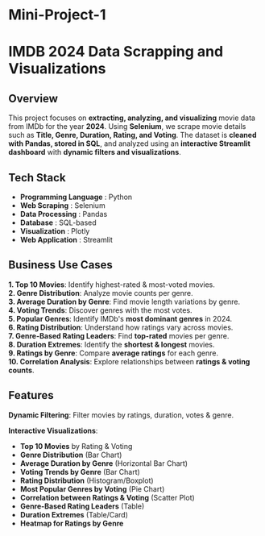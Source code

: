 # Mini-Project-1
# **IMDB 2024 Data Scrapping and Visualizations**

## Overview  
This project focuses on **extracting, analyzing, and visualizing** movie data from IMDb for the year **2024**. Using **Selenium**, we scrape movie details such as **Title, Genre, Duration, Rating, and Voting**. The dataset is **cleaned with Pandas, stored in SQL**, and analyzed using an **interactive Streamlit dashboard** with **dynamic filters and visualizations**. 

##  Tech Stack  
-  **Programming Language** : Python  
-  **Web Scraping** : Selenium  
-  **Data Processing** : Pandas
-  **Database** : SQL-based
-  **Visualization** : Plotly 
-  **Web Application** : Streamlit  

##  Business Use Cases  
 **1. Top 10 Movies**: Identify highest-rated & most-voted movies.  
 **2. Genre Distribution**: Analyze movie counts per genre.  
 **3. Average Duration by Genre**: Find movie length variations by genre.  
 **4. Voting Trends**: Discover genres with the most votes.  
 **5. Popular Genres**: Identify IMDb's **most dominant genres** in 2024.  
 **6. Rating Distribution**: Understand how ratings vary across movies.  
 **7. Genre-Based Rating Leaders**: Find **top-rated** movies per genre.  
 **8. Duration Extremes**: Identify the **shortest & longest** movies.  
 **9. Ratings by Genre**: Compare **average ratings** for each genre.  
 **10. Correlation Analysis**: Explore relationships between **ratings & voting counts**.  

## Features  
 **Dynamic Filtering**: Filter movies by ratings, duration, votes & genre.

 **Interactive Visualizations**:  
   - **Top 10 Movies** by Rating & Voting  
   - **Genre Distribution** (Bar Chart)  
   - **Average Duration by Genre** (Horizontal Bar Chart)  
   - **Voting Trends by Genre** (Bar Chart)  
   - **Rating Distribution** (Histogram/Boxplot)  
   - **Most Popular Genres by Voting** (Pie Chart)  
   - **Correlation between Ratings & Voting** (Scatter Plot)  
   - **Genre-Based Rating Leaders** (Table)  
   - **Duration Extremes** (Table/Card)  
   - **Heatmap for Ratings by Genre**  
